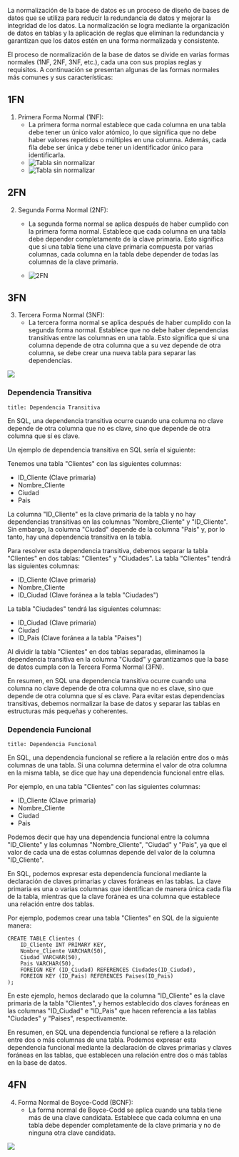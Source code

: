 La normalización de la base de datos es un proceso de diseño de bases de datos que se utiliza para reducir la redundancia de datos y mejorar la integridad de los datos. La normalización se logra mediante la organización de datos en tablas y la aplicación de reglas que eliminan la redundancia y garantizan que los datos estén en una forma normalizada y consistente.

El proceso de normalización de la base de datos se divide en varias formas normales (1NF, 2NF, 3NF, etc.), cada una con sus propias reglas y requisitos. A continuación se presentan algunas de las formas normales más comunes y sus características:

## 1FN

1.  Primera Forma Normal (1NF):
	- La primera forma normal establece que cada columna en una tabla debe tener un único valor atómico, lo que significa que no debe haber valores repetidos o múltiples en una columna. Además, cada fila debe ser única y debe tener un identificador único para identificarla.
	- ![Tabla sin normalizar](image/Sin1FN.png)
	-  ![Tabla sin normalizar](image/1FN.png)

## 2FN

2.  Segunda Forma Normal (2NF):
	- La segunda forma normal se aplica después de haber cumplido con la primera forma normal. Establece que cada columna en una tabla debe depender completamente de la clave primaria. Esto significa que si una tabla tiene una clave primaria compuesta por varias columnas, cada columna en la tabla debe depender de todas las columnas de la clave primaria.

	- ![2FN](image/2FN.png)

## 3FN

3.  Tercera Forma Normal (3NF):
	- La tercera forma normal se aplica después de haber cumplido con la segunda forma normal. Establece que no debe haber dependencias transitivas entre las columnas en una tabla. Esto significa que si una columna depende de otra columna que a su vez depende de otra columna, se debe crear una nueva tabla para separar las dependencias.

![](image/3FN.png)

### Dependencia Transitiva

```ad-note
title: Dependencia Transitiva
```

En SQL, una dependencia transitiva ocurre cuando una columna no clave depende de otra columna que no es clave, sino que depende de otra columna que sí es clave.

Un ejemplo de dependencia transitiva en SQL sería el siguiente:

Tenemos una tabla "Clientes" con las siguientes columnas:

-   ID_Cliente (Clave primaria)
-   Nombre_Cliente
-   Ciudad
-   Pais

La columna "ID_Cliente" es la clave primaria de la tabla y no hay dependencias transitivas en las columnas "Nombre_Cliente" y "ID_Cliente". Sin embargo, la columna "Ciudad" depende de la columna "Pais" y, por lo tanto, hay una dependencia transitiva en la tabla.

Para resolver esta dependencia transitiva, debemos separar la tabla "Clientes" en dos tablas: "Clientes" y "Ciudades". La tabla "Clientes" tendrá las siguientes columnas:

-   ID_Cliente (Clave primaria)
-   Nombre_Cliente
-   ID_Ciudad (Clave foránea a la tabla "Ciudades")

La tabla "Ciudades" tendrá las siguientes columnas:

-   ID_Ciudad (Clave primaria)
-   Ciudad
-   ID_Pais (Clave foránea a la tabla "Paises")

Al dividir la tabla "Clientes" en dos tablas separadas, eliminamos la dependencia transitiva en la columna "Ciudad" y garantizamos que la base de datos cumpla con la Tercera Forma Normal (3FN).

En resumen, en SQL una dependencia transitiva ocurre cuando una columna no clave depende de otra columna que no es clave, sino que depende de otra columna que sí es clave. Para evitar estas dependencias transitivas, debemos normalizar la base de datos y separar las tablas en estructuras más pequeñas y coherentes.

### Dependencia Funcional

```ad-note
title: Dependencia Funcional
```

En SQL, una dependencia funcional se refiere a la relación entre dos o más columnas de una tabla. Si una columna determina el valor de otra columna en la misma tabla, se dice que hay una dependencia funcional entre ellas.

Por ejemplo, en una tabla "Clientes" con las siguientes columnas:

-   ID_Cliente (Clave primaria)
-   Nombre_Cliente
-   Ciudad
-   Pais

Podemos decir que hay una dependencia funcional entre la columna "ID_Cliente" y las columnas "Nombre_Cliente", "Ciudad" y "Pais", ya que el valor de cada una de estas columnas depende del valor de la columna "ID_Cliente".

En SQL, podemos expresar esta dependencia funcional mediante la declaración de claves primarias y claves foráneas en las tablas. La clave primaria es una o varias columnas que identifican de manera única cada fila de la tabla, mientras que la clave foránea es una columna que establece una relación entre dos tablas.

Por ejemplo, podemos crear una tabla "Clientes" en SQL de la siguiente manera:

```
CREATE TABLE Clientes (
    ID_Cliente INT PRIMARY KEY,
    Nombre_Cliente VARCHAR(50),
    Ciudad VARCHAR(50),
    Pais VARCHAR(50),
    FOREIGN KEY (ID_Ciudad) REFERENCES Ciudades(ID_Ciudad),
    FOREIGN KEY (ID_Pais) REFERENCES Paises(ID_Pais)
);
```

En este ejemplo, hemos declarado que la columna "ID_Cliente" es la clave primaria de la tabla "Clientes", y hemos establecido dos claves foráneas en las columnas "ID_Ciudad" e "ID_Pais" que hacen referencia a las tablas "Ciudades" y "Paises", respectivamente.

En resumen, en SQL una dependencia funcional se refiere a la relación entre dos o más columnas de una tabla. Podemos expresar esta dependencia funcional mediante la declaración de claves primarias y claves foráneas en las tablas, que establecen una relación entre dos o más tablas en la base de datos.


## 4FN

4.  Forma Normal de Boyce-Codd (BCNF):
	- La forma normal de Boyce-Codd se aplica cuando una tabla tiene más de una clave candidata. Establece que cada columna en una tabla debe depender completamente de la clave primaria y no de ninguna otra clave candidata.
    
![](image/4fn.png)
